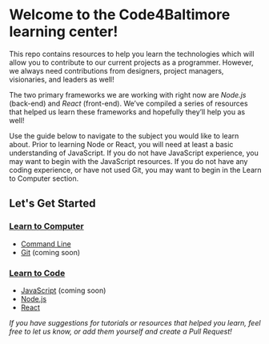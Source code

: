 # Welcome to the Code4Baltimore learning center!

This repo contains resources to help you learn the technologies which will allow you to contribute to our current projects as a programmer.  However, we always need contributions from designers, project managers, visionaries, and leaders as well!

The two primary frameworks we are working with right now are *Node.js* (back-end) and *React* (front-end).  We’ve compiled a series of resources that helped us learn these frameworks and hopefully they’ll help you as well!

Use the guide below to navigate to the subject you would like to learn about.  Prior to learning Node or React, you will need at least a basic understanding of JavaScript.  If you do not have JavaScript experience, you may want to begin with the JavaScript resources.  If you do not have any coding experience, or have not used Git, you may want to begin in the Learn to Computer section.


## Let's Get Started
### [Learn to Computer](./LearnToComputer)
* [Command Line](./LearnToComputer/CommandLine.md)
* [Git](./LearnToComputer/Git.md) (coming soon)
### [Learn to Code](./LearnToCode)
* [JavaScript](./LearnToCode/JavaScript/JavaScript.md) (coming soon)
* [Node.js](./LearnToCode/Node.js/NodeJS.md)
* [React](./LearnToCode/React/React.md)


*If you have suggestions for tutorials or resources that helped you learn, feel free to let us know, or add them yourself and create a Pull Request!*
